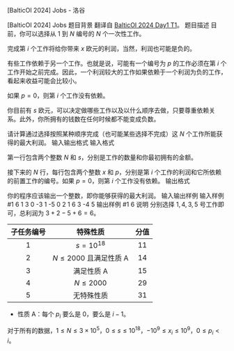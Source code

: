 



[BalticOI 2024] Jobs - 洛谷














[BalticOI 2024] Jobs
题目背景
翻译自 [BalticOI 2024 Day1 T1](https://boi2024.lmio.lt/tasks/d1-jobs-statement.pdf)。
题目描述
目前，你可以选择从 $1$ 到 $N$ 编号的 $N$ 个一次性工作。

完成第 $i$ 个工作将给你带来 $x$ 欧元的利润，当然，利润也可能是负的。

有些工作依赖于另一个工作。也就是说，可能有一个编号为 $p$ 的工作必须在第 $i$ 个工作开始之前完成。因此，一个利润较大的工作如果依赖于一个利润为负的工作，看起来收益可能会比较小。

如果 $p = 0$，则第 $i$ 个工作没有依赖。

你目前有 $s$ 欧元，可以决定做哪些工作以及以什么顺序去做，只要尊重依赖关系。此外，你所拥有的钱数在任何时候都不能变成负数。

请计算通过选择按照某种顺序完成（也可能某些选择不完成）这 $N$ 个工作所能获得的最大利润。
输入输出格式
输入格式

第一行包含两个整数 $N$ 和 $s$，分别是工作的数量和你最初拥有的金额。

接下来的 $N$ 行，每行包含两个整数 $x$ 和 $p$，分别是第 $i$ 个工作的利润和它所依赖的前置工作的编号。如果 $p = 0$，则第 $i$ 个工作没有依赖。
输出格式

你的程序应该输出一个整数，即你能够获得的最大利润。
输入输出样例
输入样例 #1
6 1
3 0
-3 1
-5 0
2 1
6 3
-4 5
输出样例 #1
6
说明
分别选择 $1,4,3,5$ 号工作即可，总利润为 $3+2-5+6 = 6$。

| 子任务编号 | 特殊性质 | 分值 |
| :-----------: | :-----------: | :-----------: |
| $1$ | $s = 10^{18}$ | $11$ |
| $2$ | $N \leq 2000$ 且满足性质 A | $14$ |
| $3$ | 满足性质 A | $15$ |
| $4$ | $N \leq 2000$ | $29$ |
| $5$ | 无特殊性质 | $31$ |

* 性质 A：每个 $p_i$ 要么是 $0$，要么是 $i-1$。

对于所有的数据，$1 \leq N \leq 3 \times 10^5$，$0 \leq s \leq 10^{18}$，$-10^9 \leq x_i \leq 10^9$，$0 \leq p_i < i$。






